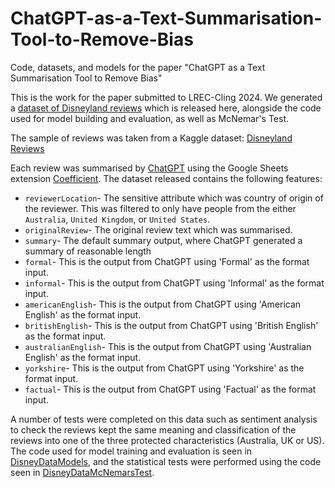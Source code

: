 # ChatGPT-as-a-Text-Summarisation-Tool-to-Remove-Bias
Code, datasets, and models for the paper "ChatGPT as a Text Summarisation Tool to Remove Bias"

This is the work for the paper submitted to LREC-Cling 2024. We generated a [dataset of Disneyland reviews](https://github.com/CharmaineBarker/ChatGPT-A-text-simplification-tool-as-an-application-for-removing-bias/blob/main/disneyReviewsSimplified.csv) which is released here, alongside the code used for model building and evaluation, as well as McNemar's Test.

The sample of reviews was taken from a Kaggle dataset: [Disneyland Reviews](https://www.kaggle.com/datasets/arushchillar/disneyland-reviews)

Each review was summarised by [ChatGPT](https://chat.openai.com/) using the Google Sheets extension [Coefficient](https://coefficient.io/). The dataset released contains the following features:

* `reviewerLocation`- The sensitive attribute which was country of origin of the reviewer. This was filtered to only have people from the either `Australia`, `United Kingdom`, or `United States`.
* `originalReview`- The original review text which was summarised.
* `summary`- The default summary output, where ChatGPT generated a summary of reasonable length
* `formal`- This is the output from ChatGPT using 'Formal' as the format input.
* `informal`- This is the output from ChatGPT using 'Informal' as the format input.
* `americanEnglish`- This is the output from ChatGPT using 'American English' as the format input.
* `britishEnglish`- This is the output from ChatGPT using 'British English' as the format input.
* `australianEnglish`- This is the output from ChatGPT using 'Australian English' as the format input.
* `yorkshire`- This is the output from ChatGPT using 'Yorkshire' as the format input.
* `factual`- This is the output from ChatGPT using 'Factual' as the format input.

A number of tests were completed on this data such as sentiment analysis to check the reviews kept the same meaning and classification of the reviews into one of the three protected characteristics (Australia, UK or US). The code used for model training and evaluation is seen in [DisneyDataModels](DisneyDataModels.ipynb), and the statistical tests were performed using the code seen in [DisneyDataMcNemarsTest](DisneyDataMcNemarsTest.ipynb).
